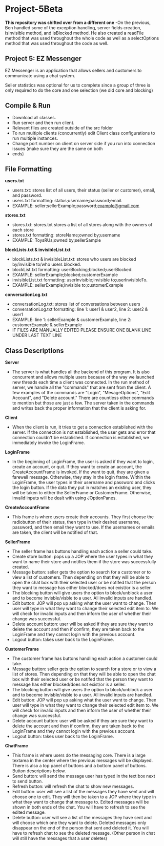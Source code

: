 # Project-5Beta

**This repository was shifted over from a different one**
-On the previous, Ben handled some of the exception handling, server fields creation, isInvisible method, and isBlocked method. He also created a readFile method that was used throughout the whole code as well as a selectOptions method that was used throughout the code as well.

Project 5: EZ Messenger
-
EZ Messenger is an application that allows sellers and customers to communicate using a chat system.

Seller statistics was optional for us to complete since a group of three is only required to do the core and one 
selection (we did core and blocking)

Compile & Run
-
- Download all classes.
- Run server and then run client.
- Relevant files are created outside of the src folder
- To run multiple clients (concurrently) edit Client class configurations to run multiple instances.
- Change port number on client on server side if you run into connection issues (make sure they are the same on both 
- ends)

File Formatting
-
**users.txt**
- users.txt: stores list of all users, their status (seller or customer), email, and password.
- users.txt formatting: status;username;password;email. 
- EXAMPLE: seller;sellerExample;password;example@gmail.com

**stores.txt**
- stores.txt: stores.txt stores a list of all stores along with the owners of each store
- stores.txt formatting: storeName;owned by;username
- EXAMPLE: ToysRUs;owned by;sellerSample

**blockLists.txt & invisibleList.txt**
- blockLists.txt & invisibleList.txt: stores who users are blocked by/invisible to/who users blocked.
- blockList.txt formatting: userBlocking;blocked;userBlocked. 
- EXAMPLE: sellerExample;blocked;customerExample
- invisibleList.txt formatting: userInvisible;invisible to;userInvisibleTo.
- EXAMPLE: sellerExample;invisible to;customerExample

**conversationLog.txt**
- conversationLog.txt: stores list of conversations between users
- conversationLog.txt formatting: line 1: user1 & user2, line 2: user2 & user1
- EXAMPLE: line 1: sellerExample & customerExample, line 2: customerExample & sellerExample
- IF FILES ARE MANUALLY EDITED PLEASE ENSURE ONE BLANK LINE UNDER LAST TEXT LINE

Class Descriptions
-
**Server**
- The server is what handles all the backend of this program. It is also concurrent and allows multiple users because
of the way we launched new threads each time a client was connected. In the run method of server, we handle all the
"commands" that are sent from the client. A few examples of the commands are "Login", "MesageOptions", "Edit Account", 
and "Delete account." There are countless other commands to mention but those are just a few. The server taken in the
commands and writes back the proper information that the client is asking for.

**Client**
- When the client is run, it tries to get a connection established with the server. If the connection is not
established, the user gets and error that connection couldn't be established. If connection is established, we 
immediately invoke the LoginFrame.

**LoginFrame**
- In the beginning of LoginFrame, the user is asked if they want to login, create an account, or quit. If they want to 
create an account, the CreateAccountFrame is invoked. If the want to quit, they are given a farewell message. Otherwise,
they stay in the login frame. Within the LoginFrame, the user types in their username and password and clicks the login
 button. If the data they put in matches an existing user, they will be taken to either the SellerFrame or CustomerFrame.
Otherwise, invalid inputs will be dealt with using JOptionPanes.

**CreateAccountFrame**
- This frame is where users create their accounts. They first choose the radiobutton of their status, then type in 
their desired username, password, and then email they want to use. If the usernames or emails are taken, the client will
be notified of that. 

**SellerFrame**
- The seller frame has buttons handling each action a seller could take. 
- Create store button: pops up a JOP where the user types in what they want to name their store and notifies them if 
the store was successfully created. 
- Message button: seller gets the option to search for a customer or to view a list of customers. Then depending on that 
they will be able to open the chat box with their selected user or be notifed that the person they want to message has 
either blocked/does not exist/or is a seller.
- The blocking button will give users the option to block/unblock a user and to become invisble/visble to a user. All 
invalid inputs are handled.
- Edit button: JOP will pop up asking what the user want to change. Then user will type in what they want to change 
their selected edit item to. We will check for invalid inputs and then inform the user of whether their change 
was successful. 
- Delete account button: user will be asked if they are sure they want to delete the account and then if confirm, they are 
taken back to the LoginFrame and they cannot login with the previous account.
- Logout button: takes user back to the LoginFrame.

**CustomerFrame**
- The customer frame has buttons handling each action a customer could take. 
- Message button: seller gets the option to search for a store or to view a list of stores. Then depending on that
    they will be able to open the chat box with their selected user or be notifed that the person they want to message has
    either blocked/does not exist/or is a seller.
- The blocking button will give users the option to block/unblock a user and to become invisble/visble to a user. All
  invalid inputs are handled.
- Edit button: JOP will pop up asking what the user want to change. Then user will type in what they want to change
  their selected edit item to. We will check for invalid inputs and then inform the user of whether their change
  was successful.
- Delete account button: user will be asked if they are sure they want to delete the account and then if confirm, they are
  taken back to the LoginFrame and they cannot login with the previous account.
- Logout button: takes user back to the LoginFrame.

**ChatFrame**
- This frame is where users do the messaging core. There is a large textarea in the center where the previous messages 
will be displayed. There is also a top panel of buttons and a bottom panel of buttons. Button descriptions below.
- Send button: will send the message user has typed in the text box next to send button.
- Refresh button: will refresh the chat to show new messages.
- Edit button: user will see a list of the messages they have sent and will choose one to edit. They will then be taken to a 
JOP where they type in what they want to change that message to. Edited messages will be shown in both ends of the chat.
You will have to refresh to see the edited message.
- Delete button: user will see a list of the messages they have sent and will choose which one they want to delete. 
Deleted messages only disappear on the end of the person that sent and deleted it. You will have to refresh chat to 
see the deleted message. (Other person in chat will still have the messages that a user deletes)
